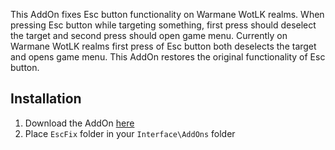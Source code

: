 This AddOn fixes Esc button functionality on Warmane WotLK realms. When pressing Esc button while targeting something, first press should deselect the target and second press should open game menu. Currently on Warmane WotLK realms first press of Esc button both deselects the target and opens game menu. This AddOn restores the original functionality of Esc button.

## Installation
1. Download the AddOn [here](https://github.com/Anyone0/EscFix/archive/refs/heads/main.zip)
2. Place `EscFix` folder in your `Interface\AddOns` folder